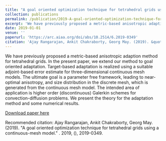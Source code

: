 ```yaml
---
title: "A goal oriented optimization technique for tetrahedral grids using a continuous-mesh model"
collection: publications
permalink: /publication/2019-A-goal-oriented-optimization-technique-for-tetrahedral-grids-using-a-continuous-mesh-model
excerpt: 'We have previously proposed a metric-based anisotropic adaption method for tetrahedral grids. In the present paper, we extend our method to goal oriented adaptation. Target-based adaptation is realized using a suitable adjoint-based error estimate for three-dimensional continuous mesh models. The ultimate goal is a parameter free framework, leading to near- optimal anisotropy, and size distribution in the discrete mesh, which is generated from the continuous mesh model. The intended area of application is higher order (discontinuous) Galerkin schemes for convection-diffusion problems. We present the theory for the adaptation method and some numerical results.'
date: 2019-01-01
venue: ''
paperurl: 'https://arc.aiaa.org/doi/abs/10.2514/6.2019-0349'
citation: 'Ajay Rangarajan, Ankit Chakraborty, Georg May. (2019). &quot;A goal oriented optimization technique for tetrahedral grids using a continuous-mesh model.&quot; <i></i>. 2019, (), 2019-0349.'
---
```

We have previously proposed a metric-based anisotropic adaption method for tetrahedral grids. In the present paper, we extend our method to goal oriented adaptation. Target-based adaptation is realized using a suitable adjoint-based error estimate for three-dimensional continuous mesh models. The ultimate goal is a parameter free framework, leading to near- optimal anisotropy, and size distribution in the discrete mesh, which is generated from the continuous mesh model. The intended area of application is higher order (discontinuous) Galerkin schemes for convection-diffusion problems. We present the theory for the adaptation method and some numerical results.

[Download paper here](https://arc.aiaa.org/doi/abs/10.2514/6.2019-0349)

Recommended citation: Ajay Rangarajan, Ankit Chakraborty, Georg May. (2019). &quot;A goal oriented optimization technique for tetrahedral grids using a continuous-mesh model.&quot; <i></i>. 2019, (), 2019-0349.